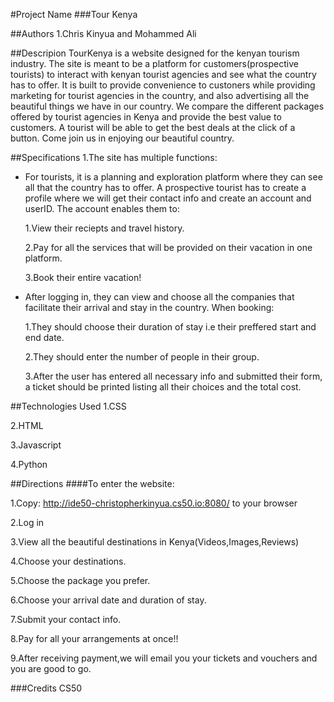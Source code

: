 #Project Name
###Tour Kenya

##Authors
1.Chris Kinyua and Mohammed Ali


##Descripion
TourKenya is a website designed for the kenyan tourism industry. The site is meant to be a platform for customers(prospective tourists) to interact with kenyan tourist agencies and see what the country has to offer. It is built to provide convenience to custoners while providing marketing for tourist agencies in the country, and also advertising all the beautiful things we have in our country. We compare the different packages offered by tourist agencies in Kenya and provide the best value to customers. A tourist will be able to get the best deals at the click of a button. Come join us in enjoying our beautiful country.

##Specifications
1.The site has multiple functions:

  * For tourists, it is a planning and exploration platform where they can see all that the country has to offer. A prospective tourist has to create a profile where we will get their contact info and create an account and userID. The account enables them to:


    1.View their reciepts and travel history.

    2.Pay for all the services that will be provided on their vacation in one platform.

    3.Book their entire vacation!

  * After logging in, they can view and choose all the companies that facilitate their arrival and stay in the country.
    When booking:

    1.They should choose their duration of stay i.e their preffered start and end date.

    2.They should enter the number of people in their group.

    3.After the user has entered all necessary info and submitted their form, a ticket should be printed listing all their choices and the total cost.




##Technologies Used
1.CSS

2.HTML

3.Javascript

4.Python


##Directions
####To enter the website:

1.Copy: http://ide50-christopherkinyua.cs50.io:8080/ to your browser

2.Log in

3.View all the beautiful destinations in Kenya(Videos,Images,Reviews)

4.Choose your destinations.

5.Choose the package you prefer.

6.Choose your arrival date and duration of stay.

7.Submit your contact info.

8.Pay for all your arrangements at once!!

9.After receiving payment,we will email you your tickets and vouchers and you are good to go.

###Credits
CS50
